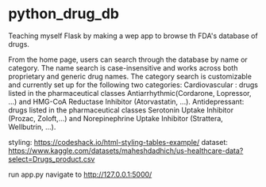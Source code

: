# python_drug_db
Teaching myself Flask by making a wep app to browse th FDA's database of drugs.

From the home page, users can search through the database by name or category.
The name search is case-insensitive and works across both proprietary and generic drug names.
The category search is customizable and currently set up for the following two categories:
Cardiovascular : drugs listed in the pharmaceutical classes Antiarrhythmic(Cordarone, Lopressor, ...) and HMG-CoA Reductase Inhibitor (Atorvastatin, ...).
Antidepressant: drugs listed in the pharmaceutical classes Serotonin Uptake Inhibitor (Prozac, Zoloft,...) and Norepinephrine Uptake Inhibitor (Strattera, Wellbutrin, ...).


styling: https://codeshack.io/html-styling-tables-example/
dataset: https://www.kaggle.com/datasets/maheshdadhich/us-healthcare-data?select=Drugs_product.csv

run app.py
navigate to http://127.0.0.1:5000/

